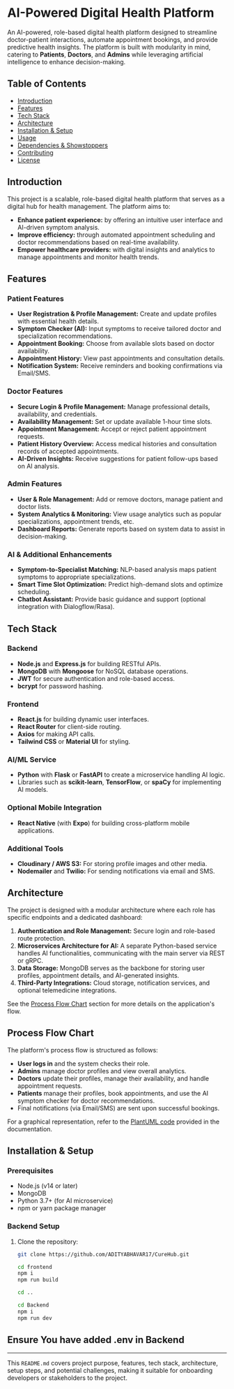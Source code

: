 # AI-Powered Digital Health Platform

An AI-powered, role-based digital health platform designed to streamline doctor-patient interactions, automate appointment bookings, and provide predictive health insights. The platform is built with modularity in mind, catering to **Patients**, **Doctors**, and **Admins** while leveraging artificial intelligence to enhance decision-making.

## Table of Contents
- [Introduction](#introduction)
- [Features](#features)
- [Tech Stack](#tech-stack)
- [Architecture](#architecture)
- [Installation & Setup](#installation--setup)
- [Usage](#usage)
- [Dependencies & Showstoppers](#dependencies--showstoppers)
- [Contributing](#contributing)
- [License](#license)

## Introduction

This project is a scalable, role-based digital health platform that serves as a digital hub for health management. The platform aims to:
- **Enhance patient experience:** by offering an intuitive user interface and AI-driven symptom analysis.
- **Improve efficiency:** through automated appointment scheduling and doctor recommendations based on real-time availability.
- **Empower healthcare providers:** with digital insights and analytics to manage appointments and monitor health trends.

## Features

### Patient Features
- **User Registration & Profile Management:** Create and update profiles with essential health details.
- **Symptom Checker (AI):** Input symptoms to receive tailored doctor and specialization recommendations.
- **Appointment Booking:** Choose from available slots based on doctor availability.
- **Appointment History:** View past appointments and consultation details.
- **Notification System:** Receive reminders and booking confirmations via Email/SMS.

### Doctor Features
- **Secure Login & Profile Management:** Manage professional details, availability, and credentials.
- **Availability Management:** Set or update available 1-hour time slots.
- **Appointment Management:** Accept or reject patient appointment requests.
- **Patient History Overview:** Access medical histories and consultation records of accepted appointments.
- **AI-Driven Insights:** Receive suggestions for patient follow-ups based on AI analysis.

### Admin Features
- **User & Role Management:** Add or remove doctors, manage patient and doctor lists.
- **System Analytics & Monitoring:** View usage analytics such as popular specializations, appointment trends, etc.
- **Dashboard Reports:** Generate reports based on system data to assist in decision-making.

### AI & Additional Enhancements
- **Symptom-to-Specialist Matching:** NLP-based analysis maps patient symptoms to appropriate specializations.
- **Smart Time Slot Optimization:** Predict high-demand slots and optimize scheduling.
- **Chatbot Assistant:** Provide basic guidance and support (optional integration with Dialogflow/Rasa).

## Tech Stack

### Backend
- **Node.js** and **Express.js** for building RESTful APIs.
- **MongoDB** with **Mongoose** for NoSQL database operations.
- **JWT** for secure authentication and role-based access.
- **bcrypt** for password hashing.

### Frontend
- **React.js** for building dynamic user interfaces.
- **React Router** for client-side routing.
- **Axios** for making API calls.
- **Tailwind CSS** or **Material UI** for styling.

### AI/ML Service
- **Python** with **Flask** or **FastAPI** to create a microservice handling AI logic.
- Libraries such as **scikit-learn**, **TensorFlow**, or **spaCy** for implementing AI models.

### Optional Mobile Integration
- **React Native** (with **Expo**) for building cross-platform mobile applications.

### Additional Tools
- **Cloudinary / AWS S3:** For storing profile images and other media.
- **Nodemailer** and **Twilio:** For sending notifications via email and SMS.

## Architecture

The project is designed with a modular architecture where each role has specific endpoints and a dedicated dashboard:
1. **Authentication and Role Management:** Secure login and role-based route protection.
2. **Microservices Architecture for AI:** A separate Python-based service handles AI functionalities, communicating with the main server via REST or gRPC.
3. **Data Storage:** MongoDB serves as the backbone for storing user profiles, appointment details, and AI-generated insights.
4. **Third-Party Integrations:** Cloud storage, notification services, and optional telemedicine integrations.

See the [Process Flow Chart](#process-flow-chart) section for more details on the application's flow.

## Process Flow Chart

The platform's process flow is structured as follows:
- **User logs in** and the system checks their role.
- **Admins** manage doctor profiles and view overall analytics.
- **Doctors** update their profiles, manage their availability, and handle appointment requests.
- **Patients** manage their profiles, book appointments, and use the AI symptom checker for doctor recommendations.
- Final notifications (via Email/SMS) are sent upon successful bookings.

For a graphical representation, refer to the [PlantUML code](#plantuml-code) provided in the documentation.

## Installation & Setup

### Prerequisites
- Node.js (v14 or later)
- MongoDB
- Python 3.7+ (for AI microservice)
- npm or yarn package manager

### Backend Setup
1. Clone the repository:
   ```bash
   git clone https://github.com/ADITYABHAVAR17/CureHub.git

   cd frontend
   npm i
   npm run build

   cd ..

   cd Backend
   npm i
   npm run dev

 ## Ensure You have added .env in Backend



---

This `README.md` covers project purpose, features, tech stack, architecture, setup steps, and potential challenges, making it suitable for onboarding developers or stakeholders to the project.
